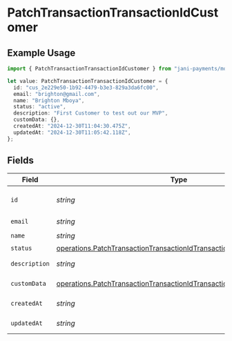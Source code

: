 # PatchTransactionTransactionIdCustomer

## Example Usage

```typescript
import { PatchTransactionTransactionIdCustomer } from "jani-payments/models/operations";

let value: PatchTransactionTransactionIdCustomer = {
  id: "cus_2e229e50-1b92-4479-b3e3-829a3da6fc00",
  email: "brighton@gmail.com",
  name: "Brighton Mboya",
  status: "active",
  description: "First Customer to test out our MVP",
  customData: {},
  createdAt: "2024-12-30T11:04:30.475Z",
  updatedAt: "2024-12-30T11:05:42.118Z",
};
```

## Fields

| Field                                                                                                                                                          | Type                                                                                                                                                           | Required                                                                                                                                                       | Description                                                                                                                                                    | Example                                                                                                                                                        |
| -------------------------------------------------------------------------------------------------------------------------------------------------------------- | -------------------------------------------------------------------------------------------------------------------------------------------------------------- | -------------------------------------------------------------------------------------------------------------------------------------------------------------- | -------------------------------------------------------------------------------------------------------------------------------------------------------------- | -------------------------------------------------------------------------------------------------------------------------------------------------------------- |
| `id`                                                                                                                                                           | *string*                                                                                                                                                       | :heavy_check_mark:                                                                                                                                             | N/A                                                                                                                                                            | cus_2e229e50-1b92-4479-b3e3-829a3da6fc00                                                                                                                       |
| `email`                                                                                                                                                        | *string*                                                                                                                                                       | :heavy_check_mark:                                                                                                                                             | N/A                                                                                                                                                            | brighton@gmail.com                                                                                                                                             |
| `name`                                                                                                                                                         | *string*                                                                                                                                                       | :heavy_check_mark:                                                                                                                                             | N/A                                                                                                                                                            | Brighton Mboya                                                                                                                                                 |
| `status`                                                                                                                                                       | [operations.PatchTransactionTransactionIdTransactionsResponse200Status](../../models/operations/patchtransactiontransactionidtransactionsresponse200status.md) | :heavy_minus_sign:                                                                                                                                             | N/A                                                                                                                                                            | active                                                                                                                                                         |
| `description`                                                                                                                                                  | *string*                                                                                                                                                       | :heavy_minus_sign:                                                                                                                                             | N/A                                                                                                                                                            | First Customer to test out our MVP                                                                                                                             |
| `customData`                                                                                                                                                   | [operations.PatchTransactionTransactionIdTransactionsCustomData](../../models/operations/patchtransactiontransactionidtransactionscustomdata.md)               | :heavy_check_mark:                                                                                                                                             | Any valid JSON value                                                                                                                                           | {}                                                                                                                                                             |
| `createdAt`                                                                                                                                                    | *string*                                                                                                                                                       | :heavy_check_mark:                                                                                                                                             | N/A                                                                                                                                                            | 2024-12-30T11:04:30.475Z                                                                                                                                       |
| `updatedAt`                                                                                                                                                    | *string*                                                                                                                                                       | :heavy_check_mark:                                                                                                                                             | N/A                                                                                                                                                            | 2024-12-30T11:05:42.118Z                                                                                                                                       |